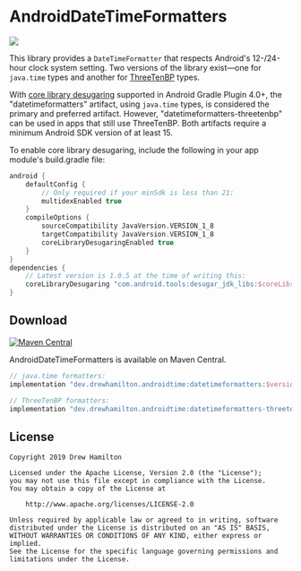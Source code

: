 # AndroidDateTimeFormatters
[![](https://github.com/drewhamilton/AndroidDateTimeFormatters/workflows/CI/badge.svg?branch=master)](https://github.com/drewhamilton/AndroidDateTimeFormatters/actions?query=workflow%3ACI+branch%3Amaster)

This library provides a `DateTimeFormatter` that respects Android's 12-/24-hour clock system
setting. Two versions of the library exist—one for `java.time` types and another for
[ThreeTenBP](https://github.com/ThreeTen/threetenbp) types.

With [core library desugaring](https://developer.android.com/studio/preview/features#j8-desugar)
supported in Android Gradle Plugin 4.0+, the "datetimeformatters" artifact, using `java.time` types,
is considered the primary and preferred artifact. However, "datetimeformatters-threetenbp" can be
used in apps that still use ThreeTenBP. Both artifacts require a minimum Android SDK version of at
least 15.

To enable core library desugaring, include the following in your app module's build.gradle file:
```groovy
android {
    defaultConfig {
        // Only required if your minSdk is less than 21:
        multidexEnabled true
    }
    compileOptions {
        sourceCompatibility JavaVersion.VERSION_1_8
        targetCompatibility JavaVersion.VERSION_1_8
        coreLibraryDesugaringEnabled true
    }
}
dependencies {
    // Latest version is 1.0.5 at the time of writing this:
    coreLibraryDesugaring "com.android.tools:desugar_jdk_libs:$coreLibraryDesugaringVersion"
}
```

## Download
[![Maven Central](https://maven-badges.herokuapp.com/maven-central/dev.drewhamilton.androidtime/datetimeformatters/badge.svg)](https://maven-badges.herokuapp.com/maven-central/dev.drewhamilton.androidtime/datetimeformatters)

AndroidDateTimeFormatters is available on Maven Central.

```groovy
// java.time formatters:
implementation "dev.drewhamilton.androidtime:datetimeformatters:$version"

// ThreeTenBP formatters:
implementation "dev.drewhamilton.androidtime:datetimeformatters-threetenbp:$version"
```

## License
```
Copyright 2019 Drew Hamilton

Licensed under the Apache License, Version 2.0 (the "License");
you may not use this file except in compliance with the License.
You may obtain a copy of the License at

    http://www.apache.org/licenses/LICENSE-2.0

Unless required by applicable law or agreed to in writing, software
distributed under the License is distributed on an "AS IS" BASIS,
WITHOUT WARRANTIES OR CONDITIONS OF ANY KIND, either express or implied.
See the License for the specific language governing permissions and
limitations under the License.
```
